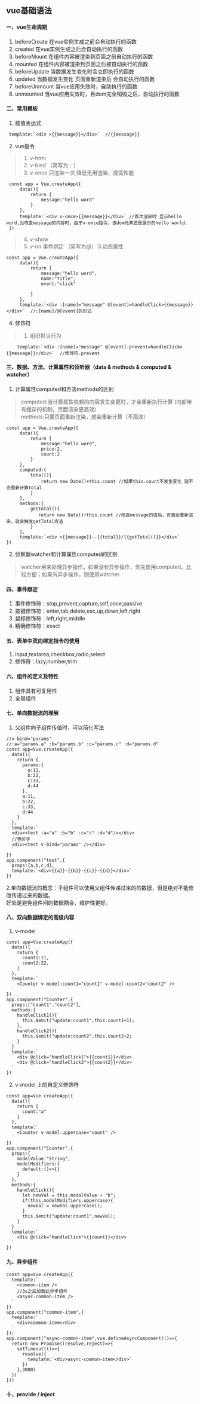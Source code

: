 ## vue基础语法
#### 一、vue生命周期
1. beforeCreate 在vue实例生成之前会自动执行的函数  
2. created 在vue实例生成之后会自动执行的函数  
3. beforeMount 在组件内容被渲染到页面之前自动执行的函数  
4. mounted 在组件内容被渲染到页面之后被自动执行的函数  
5. beforeUpdate 当数据发生变化时会立即执行的函数  
6. updated 当数据发生变化 页面重新渲染后 会自动执行的函数  
7. beforeUnmount 当vue应用失效时，自动执行的函数  
8. unmounted 当vue应用失效时，且dom完全销毁之后，自动执行的函数  

#### 二、常用模板
1. 插值表达式
```
 template:`<div >{{message}}</div>`  //{{message}}
```
2. vue指令  
> 1. v-html  
> 2. v-bind  （简写为：）
> 3. v-once 只渲染一次 降低无用渲染，提高性能
```
 const app = Vue.createApp({
     data(){
         return {
             message:"hello word"
         }
     },
     template:`<div v-once>{{message}}</div>` //首次渲染时 显示hello word,当改变message的内容时，由于v-once指令，该dom元素还是展示的hello world.
 })
```
> 4. v-show
> 5. v-on 事件绑定 （简写为@）
3.动态属性
```
const app = Vue.createApp({
     data(){
         return {
             message:"hello word",
             name:"title",
             event:"click"
             
         }
     },
     template:`<div :[name]="message" @[event]=handleClick>{{message}}</div>`  //:[name]/@[event]的形式
```
4. 修饰符
> 1. 组织默认行为
```
    template:`<div :[name]="message" @[event].prevent=handleClick>{{message}}</div>`  //修饰符.prevent
```
#### 三、数据、方法、计算属性和侦听器（data & methods & computed & watcher）
1. 计算属性computed和方法methods的区别
> computed:当计算属性依赖的内容发生变更时，才会重新执行计算  (内部带有缓存的机制，页面渲染更高效)  
> methods:只要页面重新渲染，就会重新计算（不高效）
```
const app = Vue.createApp({
     data(){
         return {
             message:"hello word",
             price:2,
             count:2
         }
     },
     computed:{
         total(){
             return new Date()+this.count //如果this.count不发生变化 就不会重新计算total
         }
     },
     methods:{
         getTotal(){
            return new Date()+this.count //改变message的值后，页面会重新渲染，就会触发getTotal方法
         }
     },
     template:`<div >{{message}}--{{total}}/{{getTotal()}}</div>`
})
```
2. 侦察器watcher和计算属性computed的区别
> watcher用来处理异步操作。如果没有异步操作，优先使用computed，比较方便；如果有异步操作，则使用watcher.
#### 四、事件绑定
1. 事件修饰符：stop,prevent,capture,self,once,passive
2. 按键修饰符：enter,tab,delete,esc,up,down,left,right
3. 鼠标修饰符：left,right,middle
4. 精确修饰符：exact
#### 五、表单中双向绑定指令的使用
1. input,textarea,checkbox,radio,select
2. 修饰符：lazy,number,trim
#### 六、组件的定义及特性
1. 组件具有可复用性
2. 全局组件
#### 七、单向数据流的理解
1. 父组件向子组件传值时，可以简化写法
```
//v-bind="params"
//:a="params.a" :b="params.b" :c="params.c" :d="params.d"
const app=Vue.createApp({
  data(){
    return {
      params:{
        a:11,
        b:22,
        c:33,
        d:44
      },
      a:11,
      b:22,
      c:33,
      d:44
    }
  },
  template:`
  <div><test :a="a" :b="b" :c="c" :d="d"/></div>
  //等价于
  <div><test v-bind="params" /></div>
  `
})
app.component("test",{
  props:{a,b,c,d},
  template:`<div>{{a}}-{{b}}-{{c}}-{{d}}</div>`
})
```
2.单向数据流的概念：子组件可以使用父组件传递过来的的数据，但是绝对不能修改传递过来的数据。  
好处是避免组件间的数据耦合，维护性更好。
#### 八、双向数据绑定的高级内容
1. v-model
```
const app=Vue.createApp({
  data(){
    return {
      count1:11,
      count2:22,
    }
  },
  template:`
    <Counter v-model:count1="count1" v-model:count2="count2" />
  `
})
app.component("Counter",{
  props:["count1","count2"],
  methods:{
    handleClick1(){
      this.$emit("update:count1",this.count1+1);
    },
    handleClick2(){
      this.$emit("update:count2",this.count2+2;
    }
  }
  template:`
    <div @click="handleClick1">{{count1}}</div>
    <div @click="handleClick2">{{count2}}</div>
  `
})
```
2. v-model 上的自定义修饰符
```
const app=Vue.createApp({
  data(){
    return {
      count:"a"
    }
  },
  template:`
    <Counter v-model.uppercase="count" />
  `
})
app.component("Counter",{
  props:{
    modelValue:"String",
    modelModifiers:{
      default:()=>{}
    }
  },
  methods:{
    handleClick(){
      let newVal = this.modalValue + "b";
      if(this.modelModifiers.uppercase){
        newVal = newVal.uppercase();
      }
      this.$emit("update:count1",newVal);
    }
  }
  template:`
    <div @click="handleClick">{{count}}</div>
  `
})
```
#### 九、异步组件
```
const app=Vue.createApp({
  template:`
    <common-item />
    //3s之后加载此异步组件
    <async-common-item />
  `
})
app.component("common-item",{
  template:`
    <div>common-item</div>
  `
});
app.component("async-common-item",vue.defineAsyncComponent(()=>{
  return new Promise((resolve,reject)=>{
    setTimeout(()=>{
      resolve({
        template:`<div>async-common-item</div>`
      })
    },3000)
  })
}))
```
#### 十、provide / inject 




